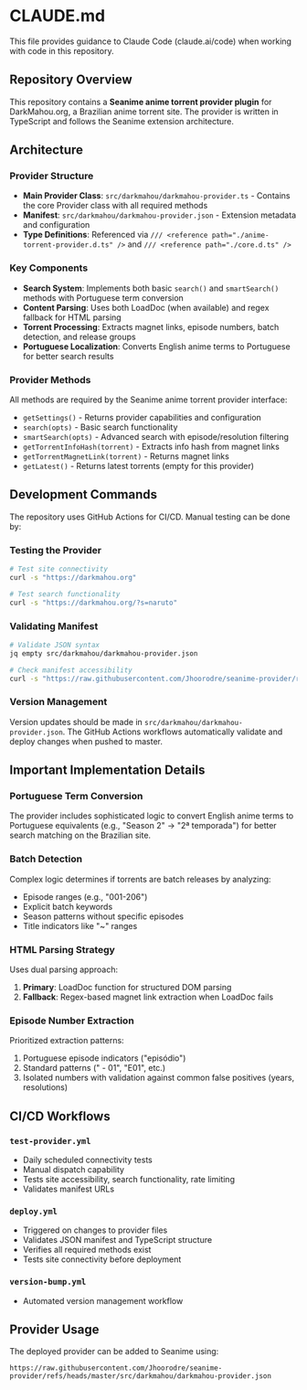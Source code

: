 # CLAUDE.md

This file provides guidance to Claude Code (claude.ai/code) when working with code in this repository.

## Repository Overview

This repository contains a **Seanime anime torrent provider plugin** for DarkMahou.org, a Brazilian anime torrent site. The provider is written in TypeScript and follows the Seanime extension architecture.

## Architecture

### Provider Structure
- **Main Provider Class**: `src/darkmahou/darkmahou-provider.ts` - Contains the core Provider class with all required methods
- **Manifest**: `src/darkmahou/darkmahou-provider.json` - Extension metadata and configuration
- **Type Definitions**: Referenced via `/// <reference path="./anime-torrent-provider.d.ts" />` and `/// <reference path="./core.d.ts" />`

### Key Components
- **Search System**: Implements both basic `search()` and `smartSearch()` methods with Portuguese term conversion
- **Content Parsing**: Uses both LoadDoc (when available) and regex fallback for HTML parsing
- **Torrent Processing**: Extracts magnet links, episode numbers, batch detection, and release groups
- **Portuguese Localization**: Converts English anime terms to Portuguese for better search results

### Provider Methods
All methods are required by the Seanime anime torrent provider interface:
- `getSettings()` - Returns provider capabilities and configuration
- `search(opts)` - Basic search functionality
- `smartSearch(opts)` - Advanced search with episode/resolution filtering
- `getTorrentInfoHash(torrent)` - Extracts info hash from magnet links
- `getTorrentMagnetLink(torrent)` - Returns magnet links
- `getLatest()` - Returns latest torrents (empty for this provider)

## Development Commands

The repository uses GitHub Actions for CI/CD. Manual testing can be done by:

### Testing the Provider
```bash
# Test site connectivity
curl -s "https://darkmahou.org"

# Test search functionality  
curl -s "https://darkmahou.org/?s=naruto"
```

### Validating Manifest
```bash
# Validate JSON syntax
jq empty src/darkmahou/darkmahou-provider.json

# Check manifest accessibility
curl -s "https://raw.githubusercontent.com/Jhoorodre/seanime-provider/refs/heads/master/src/darkmahou/darkmahou-provider.json"
```

### Version Management
Version updates should be made in `src/darkmahou/darkmahou-provider.json`. The GitHub Actions workflows automatically validate and deploy changes when pushed to master.

## Important Implementation Details

### Portuguese Term Conversion
The provider includes sophisticated logic to convert English anime terms to Portuguese equivalents (e.g., "Season 2" → "2ª temporada") for better search matching on the Brazilian site.

### Batch Detection
Complex logic determines if torrents are batch releases by analyzing:
- Episode ranges (e.g., "001-206") 
- Explicit batch keywords
- Season patterns without specific episodes
- Title indicators like "~" ranges

### HTML Parsing Strategy
Uses dual parsing approach:
1. **Primary**: LoadDoc function for structured DOM parsing
2. **Fallback**: Regex-based magnet link extraction when LoadDoc fails

### Episode Number Extraction
Prioritized extraction patterns:
1. Portuguese episode indicators ("episódio")
2. Standard patterns (" - 01", "E01", etc.)
3. Isolated numbers with validation against common false positives (years, resolutions)

## CI/CD Workflows

### `test-provider.yml`
- Daily scheduled connectivity tests
- Manual dispatch capability
- Tests site accessibility, search functionality, rate limiting
- Validates manifest URLs

### `deploy.yml` 
- Triggered on changes to provider files
- Validates JSON manifest and TypeScript structure
- Verifies all required methods exist
- Tests site connectivity before deployment

### `version-bump.yml`
- Automated version management workflow

## Provider Usage
The deployed provider can be added to Seanime using:
```
https://raw.githubusercontent.com/Jhoorodre/seanime-provider/refs/heads/master/src/darkmahou/darkmahou-provider.json
```
